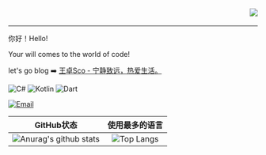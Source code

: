 <h1 align="right">
  <a href="https://meuicat.com/">
    <img src="https://readme-typing-svg.herokuapp.com?color=%2336BCF7&lines=长路漫漫，走遍世界各地，寻找心中的自己.;console.log(%22Hello%EF%BC%8CLittle🤪%22)">
  </a>
</h1>

---

你好！Hello!

Your will comes to the world of code!

let's go blog ➡️ [王卓Sco - 宁静致远，热爱生活。](https://blog.wzsco.top)

![C#](https://img.shields.io/badge/C%23-%239400D3) ![Kotlin](https://img.shields.io/badge/Kotlin-%23DCD0FF) ![Dart](https://img.shields.io/badge/Dart-%236495ED)

<a href="mailto:me@wzsco.top"><img src="https://img.shields.io/badge/Email-me@wzsco.top-blue?logo=mail.ru" alt="Email" /></a>

|                          GitHub状态                          |                        使用最多的语言                        |
| :----------------------------------------------------------: | :----------------------------------------------------------: |
| ![Anurag's github stats](https://github-readme-stats.vercel.app/api?username=wleelw&show_icons=true&theme=synthwave) | ![Top Langs](https://github-readme-stats.vercel.app/api/top-langs/?username=wleelw&&hide=tsql) |
